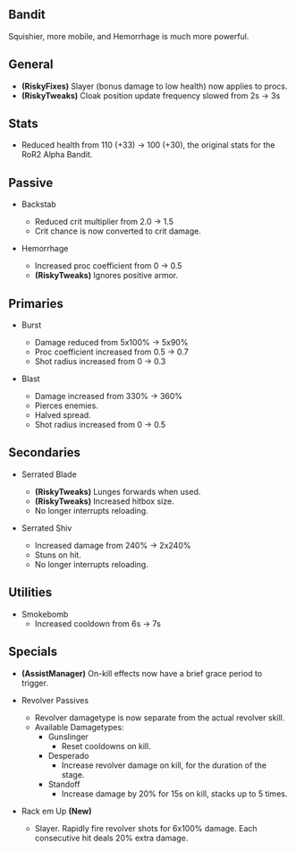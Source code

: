 ## Bandit

Squishier, more mobile, and Hemorrhage is much more powerful.

## General

- **(RiskyFixes)** Slayer (bonus damage to low health) now applies to procs.
- **(RiskyTweaks)** Cloak position update frequency slowed from 2s -> 3s

## Stats

- Reduced health from 110 (+33) -> 100 (+30), the original stats for the RoR2 Alpha Bandit.

## Passive

- Backstab
	- Reduced crit multiplier from 2.0 -> 1.5
	- Crit chance is now converted to crit damage.
	
- Hemorrhage
	- Increased proc coefficient from 0 -> 0.5
	- **(RiskyTweaks)** Ignores positive armor.
	
## Primaries

- Burst
	- Damage reduced from 5x100% -> 5x90%
	- Proc coefficient increased from 0.5 -> 0.7
	- Shot radius increased from 0 -> 0.3
	
- Blast
	- Damage increased from 330% -> 360%
	- Pierces enemies.
	- Halved spread.
	- Shot radius increased from 0 -> 0.5
	
## Secondaries

- Serrated Blade
	- **(RiskyTweaks)** Lunges forwards when used.
	- **(RiskyTweaks)** Increased hitbox size.
	- No longer interrupts reloading.
	
- Serrated Shiv
	- Increased damage from 240% -> 2x240%
	- Stuns on hit.
	- No longer interrupts reloading.
	
## Utilities

- Smokebomb
	- Increased cooldown from 6s -> 7s
	
## Specials

- **(AssistManager)** On-kill effects now have a brief grace period to trigger.
- Revolver Passives
	- Revolver damagetype is now separate from the actual revolver skill.
	- Available Damagetypes:
		- Gunslinger
			- Reset cooldowns on kill.
		- Desperado
			- Increase revolver damage on kill, for the duration of the stage.
		- Standoff
			- Increase damage by 20% for 15s on kill, stacks up to 5 times.
	
- Rack em Up **(New)**
	- Slayer. Rapidly fire revolver shots for 6x100% damage. Each consecutive hit deals 20% extra damage.